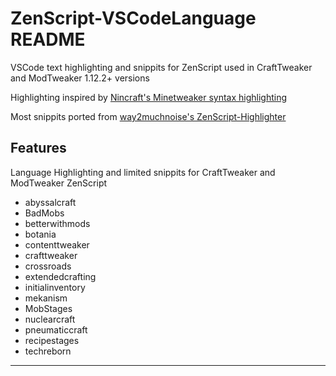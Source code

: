 # ZenScript-VSCodeLanguage README

VSCode text highlighting and snippits for ZenScript used in CraftTweaker and ModTweaker 1.12.2+ versions

Highlighting inspired by [Nincraft's Minetweaker syntax highlighting](https://github.com/Nincraft/minetweaker-syntax-highlighting)

Most snippits ported from [way2muchnoise's ZenScript-Highlighter](https://github.com/way2muchnoise/ZenScript-Highlighter)

## Features

Language Highlighting and limited snippits for CraftTweaker and ModTweaker ZenScript
* abyssalcraft
* BadMobs
* betterwithmods
* botania
* contenttweaker
* crafttweaker
* crossroads
* extendedcrafting
* initialinventory
* mekanism
* MobStages
* nuclearcraft
* pneumaticcraft
* recipestages
* techreborn

-----------------------------------------------------------------------------------------------------------
